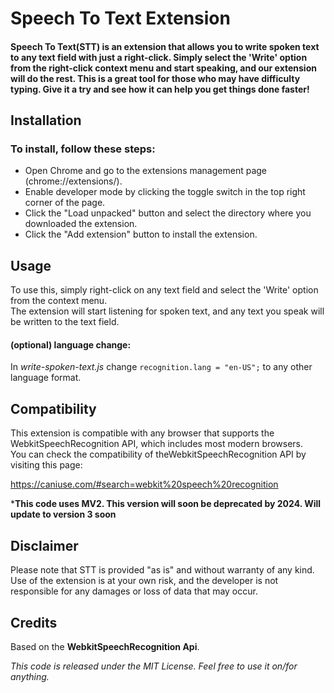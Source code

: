 # Speech To Text Extension
#### Speech To Text(STT) is an extension that allows you to write spoken text to any text field with just a right-click. Simply select the 'Write' option from the right-click context menu and start speaking, and our extension will do the rest. This is a great tool for those who may have difficulty typing. Give it a try and see how it can help you get things done faster!

## Installation
### To install, follow these steps:

- Open Chrome and go to the extensions management page (chrome://extensions/).
- Enable developer mode by clicking the toggle switch in the top right corner of the page.
- Click the "Load unpacked" button and select the directory where you downloaded the extension.
- Click the "Add extension" button to install the extension.

## Usage
To use this, simply right-click on any text field and select the 'Write' option from the context menu.<br>The extension will start listening for spoken text, and any text you speak will be written to the text field.
#### **(optional) language change**:
In *write-spoken-text.js* change `recognition.lang = "en-US";` to any other language format.

## Compatibility
This extension is compatible with any browser that supports the WebkitSpeechRecognition API, which includes most modern browsers.<br>You can check the compatibility of theWebkitSpeechRecognition API by visiting this page:

https://caniuse.com/#search=webkit%20speech%20recognition

***This code uses MV2. This version will soon be deprecated by 2024. Will update to version 3 soon**

## Disclaimer
Please note that STT is provided "as is" and without warranty of any kind.<br>Use of the extension is at your own risk, and the developer is not responsible for any damages or loss of data that may occur.

## Credits
Based on the **WebkitSpeechRecognition Api**.

*This code is released under the MIT License. Feel free to use it on/for anything.*
